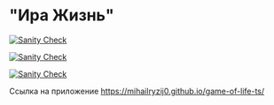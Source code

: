 # "Ира Жизнь"

[![Sanity Check](https://github.com/mihailryzij0/game-of-life-ts/actions/workflows/sanity-check.yml/badge.svg?branch=hw/6)](https://github.com/mihailryzij0/game-of-life-ts/actions/workflows/sanity-check.yml)

[![Sanity Check](https://github.com/mihailryzij0/game-of-life-ts/actions/workflows/deploy.yml/badge.svg?branch=hw/6)](https://github.com/mihailryzij0/game-of-life-ts/actions/workflows/deploy.yml)

[![Sanity Check](https://github.com/mihailryzij0/game-of-life-ts/actions/workflows/coverage.yml/badge.svg?branch=hw/6)](https://github.com/mihailryzij0/game-of-life-ts/actions/workflows/coverage.yml)

Ссылка на приложение https://mihailryzij0.github.io/game-of-life-ts/
